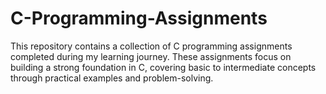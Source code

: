 # C-Programming-Assignments
This repository contains a collection of C programming assignments completed during my learning journey. These assignments focus on building a strong foundation in C, covering basic to intermediate concepts through practical examples and problem-solving.

